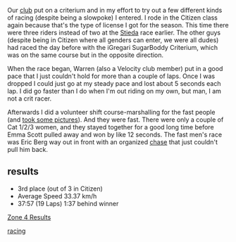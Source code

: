 Our [club](2305171104-vcc.md) put on a criterium and in my effort to try out a few different kinds of racing (despite being a slowpoke) I entered. I rode in the Citizen class again because that's the type of license I got for the season. This time there were three riders instead of two at the [Stieda](230527-stiedaclassic2023.md) race earlier. The other guys (despite being in Citizen where all genders can enter, we were all dudes) had raced the day before with the iGregari SugarBoddy Criterium, which was on the same course but in the opposite direction.

When the race began, Warren (also a Velocity club member) put in a good pace that I just couldn't hold for more than a couple of laps. Once I was dropped I could just go at my steady pace and lost about 5 seconds each lap. I did go faster than I do when I'm out riding on my own, but man, I am not a crit racer.

Afterwards I did a volunteer shift course-marshalling for the fast people (and [took some pictures](https://www.flickr.com/photos/hungry_j/sets/72177720310660540)). And they were fast. There were only a couple of Cat 1/2/3 women, and they stayed together for a good long time before Emma Scott pulled away and won by like 12 seconds. The fast men's race was Eric Berg way out in front with an organized [chase](https://www.flickr.com/photos/hungry_j/53034945374/in/album-72177720310660540/) that just couldn't pull him back.

## results
* 3rd place (out of 3 in Citizen)
* Average Speed 33.37 km/h
* 37:57 (19 Laps) 1:37 behind winner

[Zone 4 Results](https://zone4.ca/race/2023-07-07/3c72bc90/results)

[racing](racing.md)